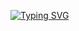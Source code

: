 [![Typing SVG](https://readme-typing-svg.herokuapp.com?duration=4000&center=true&vCenter=true&width=500&lines=%22Hello+world%22)](https://git.io/typing-svg)
